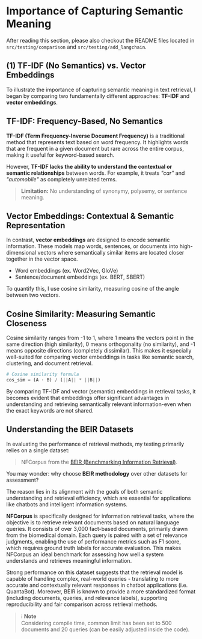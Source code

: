 # Importance of Capturing Semantic Meaning

After reading this section, please also checkout the README files located in `src/testing/comparison` and `src/testing/add_langchain`.

## (1) TF-IDF (No Semantics) vs. Vector Embeddings

To illustrate the importance of capturing semantic meaning in text retrieval, I began by comparing two fundamentally different approaches: **TF-IDF** and **vector embeddings**.

## TF-IDF: Frequency-Based, No Semantics

**TF-IDF (Term Frequency-Inverse Document Frequency)** is a traditional method that represents text based on word frequency. It highlights words that are frequent in a given document but rare across the entire corpus, making it useful for keyword-based search.

However, **TF-IDF lacks the ability to understand the contextual or semantic relationships** between words. For example, it treats _"car"_ and _"automobile"_ as completely unrelated terms.

> **Limitation:** No understanding of synonymy, polysemy, or sentence meaning.

## Vector Embeddings: Contextual & Semantic Representation

In contrast, **vector embeddings** are designed to encode semantic information. These models map words, sentences, or documents into high-dimensional vectors where semantically similar items are located closer together in the vector space.

- Word embeddings (ex. Word2Vec, GloVe)
- Sentence/document embeddings (ex. BERT, SBERT)

To quantify this, I use cosine similarity, measuring cosine of the angle between two vectors.

## Cosine Similarity: Measuring Semantic Closeness

Cosine similarity ranges from -1 to 1, where 1 means the vectors point in the same direction (high similarity), 0 means orthogonality (no similarity), and -1 means opposite directions (completely dissimilar). This makes it especially well-suited for comparing vector embeddings in tasks like semantic search, clustering, and document retrieval.

```python
# Cosine similarity formula
cos_sim = (A · B) / (||A|| * ||B||)
```

By comparing TF-IDF and vector (semantic) embeddings in retrieval tasks, it becomes evident that embeddings offer significant advantages in understanding and retrieving semantically relevant information-even when the exact keywords are not shared.

## Understanding the BEIR Datasets

In evaluating the performance of retrieval methods, my testing primarily relies on a single dataset:

> NFCorpus from the [BEIR (Benchmarking Information Retrieval)](https://github.com/beir-cellar/beir?tab=readme-ov-file).

You may wonder: why choose **BEIR methodology** over other datasets for assessment?

The reason lies in its alignment with the goals of both semantic understanding and retrieval efficiency, which are essential for applications like chatbots and intelligent information systems.

**NFCorpus** is specifically designed for information retrieval tasks, where the objective is to retrieve relevant documents based on natural language queries. It consists of over 3,000 fact-based documents, primarily drawn from the biomedical domain. Each query is paired with a set of relevance judgments, enabling the use of performance metrics such as F1 score, which requires ground truth labels for accurate evaluation. This makes NFCorpus an ideal benchmark for assessing how well a system understands and retrieves meaningful information.

Strong performance on this dataset suggests that the retrieval model is capable of handling complex, real-world queries - translating to more accurate and contextually relevant responses in chatbot applications (i.e. QuantaBot). Moreover, BEIR is known to provide a more standardized format (including documents, queries, and relevance labels), supporting reproducibility and fair comparison across retrieval methods.

> ℹ️ **Note**  
> Considering compile time, common limit has been set to 500 documents and 20 queries (can be easily adjusted inside the code).
